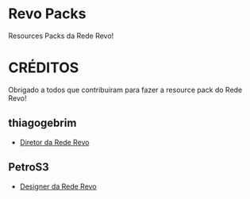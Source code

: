 # Revo Packs
Resources Packs da Rede Revo!

# CRÉDITOS
Obrigado a todos que contribuiram para fazer a resource pack do Rede Revo!

## thiagogebrim
* [Diretor da Rede Revo](https://rederevo.com)

## PetroS3
* [Designer da Rede Revo](https://rederevo.com)


